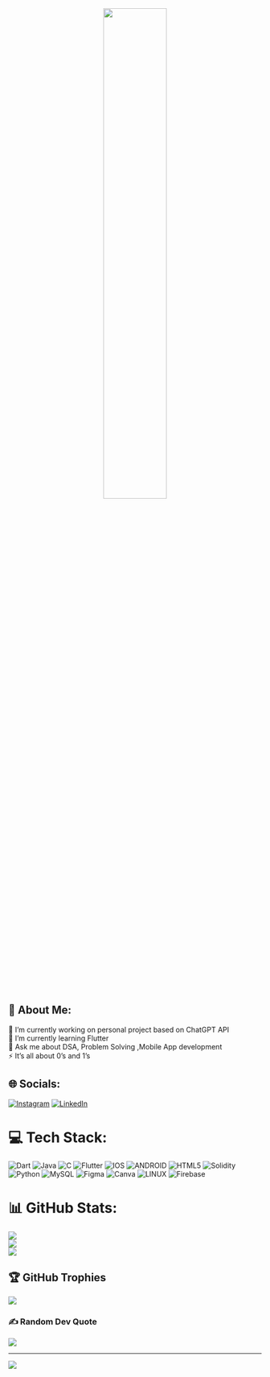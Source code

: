 <div align="center">
<img src="https://rishavanand.github.io/static/images/greetings.gif" align="center" style="width: 50%"/>
</div> 

## 💫 About Me:
🔭 I’m currently working on personal project based on ChatGPT API <br>🌱 I’m currently learning Flutter<br>💬 Ask me about DSA, Problem Solving ,Mobile App development <br>⚡ It’s all  about 0’s and 1’s


## 🌐 Socials:
[![Instagram](https://img.shields.io/badge/Instagram-%23E4405F.svg?logo=Instagram&logoColor=white)](https://instagram.com/13_chiranjeev) [![LinkedIn](https://img.shields.io/badge/LinkedIn-%230077B5.svg?logo=linkedin&logoColor=white)](https://www.linkedin.com/in/chiranjeev-kundu-9b6286211) 

# 💻 Tech Stack:
![Dart](https://img.shields.io/badge/dart-%230175C2.svg?style=for-the-badge&logo=dart&logoColor=white) ![Java](https://img.shields.io/badge/java-%23ED8B00.svg?style=for-the-badge&logo=java&logoColor=white) ![C](https://img.shields.io/badge/c-%2300599C.svg?style=for-the-badge&logo=c&logoColor=white) ![Flutter](https://img.shields.io/badge/Flutter-%2302569B.svg?style=for-the-badge&logo=Flutter&logoColor=white) ![IOS](https://img.shields.io/badge/IOS-%2320232a.svg?style=for-the-badge&logo=apple&logoColor=white) ![ANDROID](https://img.shields.io/badge/android-%2320232a.svg?style=for-the-badge&logo=android&logoColor=%a4c639) ![HTML5](https://img.shields.io/badge/html5-%23E34F26.svg?style=for-the-badge&logo=html5&logoColor=white) ![Solidity](https://img.shields.io/badge/Solidity-%23363636.svg?style=for-the-badge&logo=solidity&logoColor=white) ![Python](https://img.shields.io/badge/python-3670A0?style=for-the-badge&logo=python&logoColor=ffdd54) ![MySQL](https://img.shields.io/badge/mysql-%2300f.svg?style=for-the-badge&logo=mysql&logoColor=white) 	![Figma](https://img.shields.io/badge/figma-%23F24E1E.svg?style=for-the-badge&logo=figma&logoColor=white) ![Canva](https://img.shields.io/badge/Canva-%2300C4CC.svg?style=for-the-badge&logo=Canva&logoColor=white) ![LINUX](https://img.shields.io/badge/Linux-FCC624?style=for-the-badge&logo=linux&logoColor=black) ![Firebase](https://img.shields.io/badge/firebase-%23039BE5.svg?style=for-the-badge&logo=firebase)
# 📊 GitHub Stats:
![](https://github-readme-stats.vercel.app/api?username=DecodeAndCode&theme=highcontrast&hide_border=false&include_all_commits=false&count_private=false)<br/>
![](https://github-readme-streak-stats.herokuapp.com/?user=DecodeAndCode&theme=highcontrast&hide_border=false)<br/>
![](https://github-readme-stats.vercel.app/api/top-langs/?username=DecodeAndCode&theme=highcontrast&hide_border=false&include_all_commits=false&count_private=false&layout=compact)

## 🏆 GitHub Trophies
![](https://github-profile-trophy.vercel.app/?username=DecodeAndCode&theme=radical&no-frame=false&no-bg=false&margin-w=4)

### ✍️ Random Dev Quote
![](https://quotes-github-readme.vercel.app/api?type=vetical&theme=radical)

---
[![](https://visitcount.itsvg.in/api?id=DecodeAndCode&icon=5&color=12)](https://visitcount.itsvg.in)

<!-- Proudly created with GPRM ( https://gprm.itsvg.in ) -->
